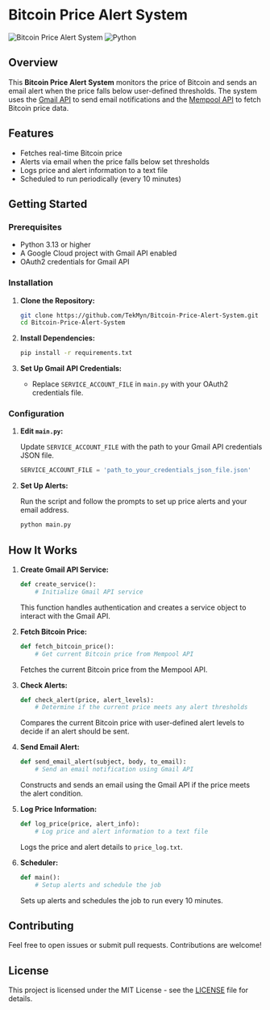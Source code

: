 # Bitcoin Price Alert System

![Bitcoin Price Alert System](https://img.shields.io/badge/version-1.0.0-blue.svg)
![Python](https://img.shields.io/badge/python-3.13%2B-blue.svg)

## Overview

This **Bitcoin Price Alert System** monitors the price of Bitcoin and sends an email alert when the price falls below user-defined thresholds. The system uses the [Gmail API](https://developers.google.com/gmail/api) to send email notifications and the [Mempool API](https://mempool.space/api) to fetch Bitcoin price data.

## Features

- Fetches real-time Bitcoin price
- Alerts via email when the price falls below set thresholds
- Logs price and alert information to a text file
- Scheduled to run periodically (every 10 minutes)

## Getting Started

### Prerequisites

- Python 3.13 or higher
- A Google Cloud project with Gmail API enabled
- OAuth2 credentials for Gmail API

### Installation

1. **Clone the Repository:**

    ```bash
    git clone https://github.com/TekMyn/Bitcoin-Price-Alert-System.git
    cd Bitcoin-Price-Alert-System
    ```

2. **Install Dependencies:**

    ```bash
    pip install -r requirements.txt
    ```

3. **Set Up Gmail API Credentials:**

    - Replace `SERVICE_ACCOUNT_FILE` in `main.py` with your OAuth2 credentials file.

### Configuration

1. **Edit `main.py`:**

    Update `SERVICE_ACCOUNT_FILE` with the path to your Gmail API credentials JSON file.

    ```python
    SERVICE_ACCOUNT_FILE = 'path_to_your_credentials_json_file.json'
    ```

2. **Set Up Alerts:**

    Run the script and follow the prompts to set up price alerts and your email address.

    ```bash
    python main.py
    ```

## How It Works

1. **Create Gmail API Service:**

    ```python
    def create_service():
        # Initialize Gmail API service
    ```

    This function handles authentication and creates a service object to interact with the Gmail API.

2. **Fetch Bitcoin Price:**

    ```python
    def fetch_bitcoin_price():
        # Get current Bitcoin price from Mempool API
    ```

    Fetches the current Bitcoin price from the Mempool API.

3. **Check Alerts:**

    ```python
    def check_alert(price, alert_levels):
        # Determine if the current price meets any alert thresholds
    ```

    Compares the current Bitcoin price with user-defined alert levels to decide if an alert should be sent.

4. **Send Email Alert:**

    ```python
    def send_email_alert(subject, body, to_email):
        # Send an email notification using Gmail API
    ```

    Constructs and sends an email using the Gmail API if the price meets the alert condition.

5. **Log Price Information:**

    ```python
    def log_price(price, alert_info):
        # Log price and alert information to a text file
    ```

    Logs the price and alert details to `price_log.txt`.

6. **Scheduler:**

    ```python
    def main():
        # Setup alerts and schedule the job
    ```

    Sets up alerts and schedules the job to run every 10 minutes.

## Contributing

Feel free to open issues or submit pull requests. Contributions are welcome!

## License

This project is licensed under the MIT License - see the [LICENSE](LICENSE) file for details.
